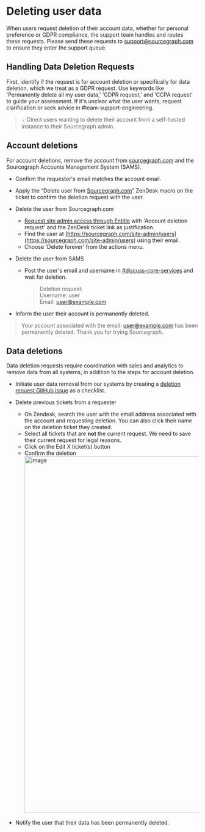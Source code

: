 # Deleting user data

When users request deletion of their account data, whether for personal preference or GDPR compliance, the support team handles and routes these requests. Please send these requests to support@sourcegraph.com to ensure they enter the support queue.

## Handling Data Deletion Requests

First, identify if the request is for account deletion or specifically for data deletion, which we treat as a GDPR request. Use keywords like 'Permanently delete all my user data,' 'GDPR request,' and 'CCPA request' to guide your assessment. If it's unclear what the user wants, request clarification or seek advice in #team-support-engineering.

> 💡 Direct users wanting to delete their account from a self-hosted instance to their Sourcegraph admin.

## Account deletions

For account deletions, remove the account from [sourcegraph.com](http://sourcegraph.com/) and the Sourcegraph Accounts Management System (SAMS).

- Confirm the requestor's email matches the account email.
- Apply the “Delete user from [Sourcegraph.com](http://sourcegraph.com/)” ZenDesk macro on the ticket to confirm the deletion request with the user.
- Delete the user from Sourcegraph.com
  - [Request site admin access through Entitle](../../../security/admin-access-internal-instances.md) with 'Account deletion request' and the ZenDesk ticket link as justification.
  - Find the user at [https://sourcegraph.com/site-admin/users](https://sourcegraph.com/site-admin/users) using their email.
  - Choose 'Delete forever' from the actions menu.
- Delete the user from SAMS

  - Post the user's email and username in [#discuss-core-services](https://sourcegraph.slack.com/archives/discuss-core-services) and wait for deletion.

    > Deletion request: <br>
    > Username: user <br>
    > Email: user@example.com

- Inform the user their account is permanently deleted.

> Your account associated with the email: user@example.com has been permanently deleted. Thank you for trying Sourcegraph.

## Data deletions

Data deletion requests require coordination with sales and analytics to remove data from all systems, in addition to the steps for account deletion.

- Initiate user data removal from our systems by creating a [deletion request GitHub issue](https://github.com/sourcegraph/customer/issues/new?assignees=&labels=&projects=&template=user-data-deletion.md&title=Request+to+permanently+delete+all+user+data+for%3A+someone%40example.com) as a checklist.

- Delete previous tickets from a requester
  - On Zendesk, search the user with the email address associated with the account and requesting deletion. You can also click their name on the deletion ticket they created.
  - Select all tickets that are **not** the current request. We need to save their current request for legal reasons.
  - Click on the Edit X ticket(s) button
  - Confirm the deletion
    <img width="933" alt="image" src="https://storage.googleapis.com/sourcegraph-assets/select-tickets-action.png">
- Notify the user that their data has been permanently deleted.
